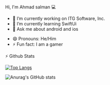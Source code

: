 Hi, I'm Ahmad salman 💻

- 🔭 I’m currently working on ITG Software, Inc.
- 🌱 I’m currently learning SwiftUi
- 💬 Ask me about android and ios
<!-- - 📫 How to reach me: .. [Me](https://www.linkedin.com/in/ahmadgsalman) -->
- 😄 Pronouns: He/Him
- ⚡ Fun fact: I am a gamer 

 ⚡ Github Stats

   [![Top Langs](https://github-readme-stats.vercel.app/api/top-langs/?username=aldrek&layout=Compactlayout&theme=dark)](https://github.com/anuraghazra/github-readme-stats)


   ![Anurag's GitHub stats](https://github-readme-stats.vercel.app/api?username=aldrek&theme=dark&show_icons=true)
